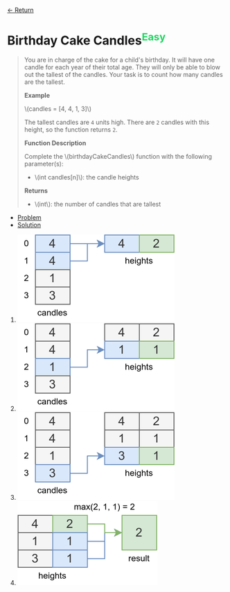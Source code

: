 [&larr; Return](https://hanggrian.github.io/grind-hackerrank/)

# Birthday Cake Candles<sup style="color: rgb(32, 215, 97);">Easy</sup>

> You are in charge of the cake for a child's birthday. It will have one candle
  for each year of their total age. They will only be able to blow out the
  tallest of the candles. Your task is to count how many candles are the
  tallest.
>
> **Example**
>
> \\(candles = [4, 4, 1, 3]\\)
>
> The tallest candles are `4` units high. There are `2` candles with this
  height, so the function returns `2`.
>
> **Function Description**
>
> Complete the \\(birthdayCakeCandles\\) function with the following
  parameter(s):
>
> - \\(int candles[n]\\): the candle heights
>
> **Returns**
>
> - \\(int\\): the number of candles that are tallest

- [Problem](https://www.hackerrank.com/challenges/birthday-cake-candles/)
- [Solution](https://github.com/hanggrian/grind-hackerrank/blob/main/algorithms/src/main/java/BirthdayCakeCandles.java)

1.  ![](https://github.com/hanggrian/grind-hackerrank/raw/assets/algorithms/birthday-cake-candles1.svg)
1.  ![](https://github.com/hanggrian/grind-hackerrank/raw/assets/algorithms/birthday-cake-candles2.svg)
1.  ![](https://github.com/hanggrian/grind-hackerrank/raw/assets/algorithms/birthday-cake-candles3.svg)
1.  ![](https://github.com/hanggrian/grind-hackerrank/raw/assets/algorithms/birthday-cake-candles4.svg)
